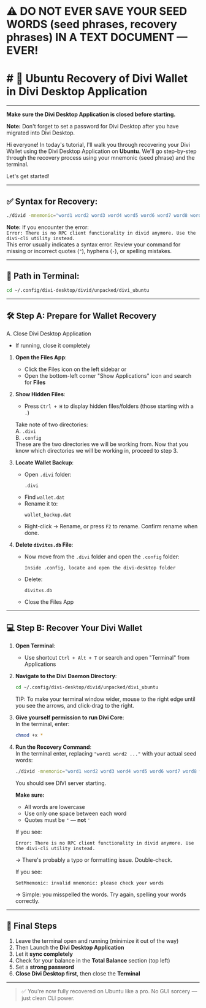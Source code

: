 # ⚠️ DO NOT EVER SAVE YOUR SEED WORDS (seed phrases, recovery phrases) IN A TEXT DOCUMENT — EVER!

# # 🐧 Ubuntu Recovery of Divi Wallet in Divi Desktop Application

---

**Make sure the Divi Desktop Application is closed before starting.**

**Note:** Don't forget to set a password for Divi Desktop after you have migrated into Divi Desktop.

Hi everyone! In today's tutorial, I'll walk you through recovering your Divi Wallet using the Divi Desktop Application on **Ubuntu**. We'll go step-by-step through the recovery process using your mnemonic (seed phrase) and the terminal.

Let's get started!

---

## ✅ Syntax for Recovery:

```bash
./divid -mnemonic="word1 word2 word3 word4 word5 word6 word7 word8 word9 word10 word11 word12" -force_rescan=1 &
```

**Note:** If you encounter the error:  
`Error: There is no RPC client functionality in divid anymore. Use the divi-cli utility instead.`  
This error usually indicates a syntax error. Review your command for missing or incorrect quotes (`"`), hyphens (`-`), or spelling mistakes.

---

## 📂 Path in Terminal:

```bash
cd ~/.config/divi-desktop/divid/unpacked/divi_ubuntu
```

---

## 🛠️ Step A: Prepare for Wallet Recovery

A. Close Divi Desktop Application  
- If running, close it completely

1. **Open the Files App**:
   - Click the Files icon on the left sidebar or  
   - Open the bottom-left corner "Show Applications" icon and search for **Files**

2. **Show Hidden Files**:
   - Press `Ctrl + H` to display hidden files/folders (those starting with a `.`)

   Take note of two directories:  
   A. `.divi`  
   B. `.config`  
   These are the two directories we will be working from. Now that you know which directories we will be working in, proceed to step 3.

3. **Locate Wallet Backup**:
   - Open `.divi` folder:
     ```
     .divi
     ```
   - Find `wallet.dat`  
   - Rename it to:
     ```
     wallet_backup.dat
     ```
   - Right-click → Rename, or press `F2` to rename. Confirm rename when done.

4. **Delete `divitxs.db` File**:
   - Now move from the `.divi` folder and open the `.config` folder:
     ```
     Inside .config, locate and open the divi-desktop folder
     ```
   - Delete:
     ```
     divitxs.db
     ```
   - Close the Files App

---

## 💻 Step B: Recover Your Divi Wallet

1. **Open Terminal**:
   - Use shortcut `Ctrl + Alt + T` or search and open "Terminal" from Applications

2. **Navigate to the Divi Daemon Directory**:
   ```bash
   cd ~/.config/divi-desktop/divid/unpacked/divi_ubuntu
   ```
   TIP: To make your terminal window wider, mouse to the right edge until you see the arrows, and click-drag to the right.

3. **Give yourself permission to run Divi Core**:  
   In the terminal, enter:
   ```bash
   chmod +x *
   ```

4. **Run the Recovery Command**:  
   In the terminal enter, replacing `"word1 word2 ..."` with your actual seed words:
   ```bash
   ./divid -mnemonic="word1 word2 word3 word4 word5 word6 word7 word8 word9 word10 word11 word12" -force_rescan=1 &
   ```
   You should see DIVI server starting.

   **Make sure:**
   - All words are lowercase
   - Use only one space between each word
   - Quotes must be `"` — **not** `'`

   If you see:
   ```
   Error: There is no RPC client functionality in divid anymore. Use the divi-cli utility instead.
   ```
   → There's probably a typo or formatting issue. Double-check.

   If you see:
   ```
   SetMnemonic: invalid mnemonic: please check your words
   ```
   → Simple: you misspelled the words. Try again, spelling your words correctly.

---

## 🎯 Final Steps

1. Leave the terminal open and running (minimize it out of the way)  
2. Then Launch the **Divi Desktop Application**  
3. Let it **sync completely**  
4. Check for your balance in the **Total Balance** section (top left)  
5. Set a **strong password**  
6. **Close Divi Desktop first**, then close the **Terminal**

---

> ✅ You're now fully recovered on Ubuntu like a pro. No GUI sorcery — just clean CLI power.
